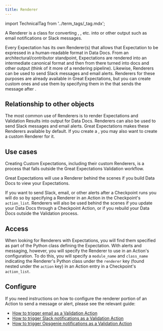 ```yaml
---
title: Renderer
---
```


import TechnicalTag from '../term_tags/_tag.mdx';

A Renderer is a class for converting <TechnicalTag relative="../" tag="expectation" text="Expectations" />, <TechnicalTag relative="../" tag="validation_result" text="Validation Results" />, etc. into <TechnicalTag relative="../" tag="data_docs" text="Data Docs" /> or other output such as email notifications or Slack messages.

Every Expectation has its own Renderer(s) that allows that Expectation to be expressed in a human-readable format in Data Docs.  From an architectural/contributor standpoint, Expectations are rendered into an intermediate canonical format and then from there turned into docs and other output (think of it more of a rendering pipeline).  Likewise, Renderers can be used to send Slack messages and email alerts.  Renderers for these purposes are already available in Great Expectations, but you can create custom ones and use them by specifying them in the <TechnicalTag relative="../" tag="action" text="Action" /> that sends the message after <TechnicalTag relative="../" tag="validation" text="Validation" />.

## Relationship to other objects

The most common use of Renderers is to render Expectations and Validation Results into output for Data Docs.  Renderers can also be used to send Slack messages and email alerts.  Great Expectations makes these Renderers available by default.  If you create a <TechnicalTag relative="../" tag="custom_expectation" text="Custom Expectation" />, you may also want to create a custom Renderer for it.

## Use cases

Creating Custom Expectations, including their custom Renderers, is a process that falls outside the Great Expectations Validation workflow.

Great Expectations will use a Renderer behind the scenes if you build Data Docs to view your Expectations. 

If you want to send Slack, email, or other alerts after a Checkpoint runs you will do so by specifying a Renderer in an Action in the Checkpoint's `action_list`.  Renderers will also be used behind the scenes if you update your Data Docs through a Checkpoint Action, or if you rebuild your Data Docs outside the Validation process.

## Access

When looking for Renderers with Expectations, you will find them specified as part of the Python class defining the Expectation.  With alerts and messaging, however, you will specify the Renderer to use in an Action's configuration.  To do this, you will specify a `module_name` and `class_name` indicating the Renderer's Python class under the `renderer` key (found nested under the `action` key) in an Action entry in a Checkpoint's `action_list`.

## Configure

If you need instructions on how to configure the renderer portion of an Action to send a message or alert, please see the relevant guide:

- [How to trigger email as a Validation Action](../guides/validation/validation_actions/how_to_trigger_email_as_a_validation_action.md)
- [How to trigger Slack notifications as a Validation Action](../guides/validation/validation_actions/how_to_trigger_slack_notifications_as_a_validation_action.md)
- [How to trigger Opsgenie notifications as a Validation Action](../guides/validation/validation_actions/how_to_trigger_opsgenie_notifications_as_a_validation_action.md)
